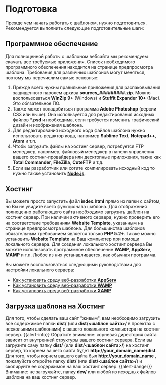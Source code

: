 # Подготовка
Прежде чем начать работать с шаблоном, нужно подготовиться. Рекомендуется выполнить следующие подготовительные шаги:

## Программное обеспечение
Для полноценной работы с шаблоном вебсайта мы рекомендуем скачать все требуемые приложения. Список необходимого программного обеспечения находится на странице предпросмотра шаблона. Требования для различных шаблонов могут меняться, поэтому мы перечислим самые основные:
1. Прежде всего нужны правильные приложения для распаковывания защищенного паролем архива **sources_#########.zip**. Можно воспользоваться **WinZip 9+** (Windows) и **Stuffit Expander 10+** (Mac). Это обязательное ПО.
2. Также может понадобиться программа **Adobe Photoshop** (версии CS3 или выше). Она используется для редактирования исходных файлов **\*.psd** и необходима, если требуется изменить графический дизайн и изображения шаблона.
3. Для редактирования исходного кода файлов шаблона нужно использовать редактор кода, например **Sublime Text**, **Notepad++**, **Atom** и т.п.
4. Чтобы загрузить файлы на хостинг сервер, потребуется FTP менеджер, например, файловый менеджер в панели управления вашего хостинг-провайдера или десктопные приложения, такие как **Total Commander**, **FileZilla**, **CuteFTP** и т.д.
5. Если вы разработчик или хотите компилировать исходный код то нужно также установить [**Node.js**](https://nodejs.org).

## Хостинг
Вы можете просто запустить файл **index.html** прямо из папки с сайтом, но Вы не увидите всего функционала шаблона. Для отображения полноценно работающего сайта необходимо загрузить шаблон на хостинг сервер.
При наличии активного сервера, нужно проверить его на соответствие требованиям **Website Template**, указанным на странице предпросмотра шаблона. Для большинства шаблонов обязательным требованием является только **PHP 5.2+**.
Также можно установить **Website Template** на Ваш компьютер при помощи локального сервера. Для создания локального хостинг сервера Вы можете использовать программное обеспечение **WAMP**, **AppServ**, **MAMP** и т.п. Любое из них устанавливается, как обычная программа.

Вы можете воспользоваться следующими руководствами для настройки локального сервера:
- [Как установить среду веб-разработки **AppServ**](https://www.templatemonster.com/help/how-to-install-appserv-web-development-environment.html)
- [Как установить среду веб-разработки **WAMP**](https://www.templatemonster.com/help/how-to-install-wamp-web-development-environment.html)
- [Как установить среду веб-разработки **XAMP**](https://www.templatemonster.com/help/how-to-install-xamp-web-development-environment.html)

## Загрузка шаблона на Хостинг
Для того, чтобы сделать ваш сайт "живым", вам необходимо загрузить все содержимое папки **dist/** (или **dist/\<шаблон сайта>/** в проектах с несколькими шаблонами) с вашего локального компьютера на хостинг сервер.
{{alert-info}} Обратите внимание: корневая директория сайта зависит от внутренней структуры вашего хостинг сервера. Если вы загрузите саму папку **dist/** (или **dist/\<шаблон сайта>/**) на хостинг сервер, то корнем вашего сайта будет **http://your_domain_name/dist**. Для того, чтобы корнем вашего сайта был **http://your_domain_name** , пожалуйста откройте папку **dist/** (или **dist/\<шаблон сайта>/**) и скопируйте ее содержимое на ваш хостинг сервер.
{{alert-danger}} Внимание: не загружайте, папку **dev/** или любой из исходных файлов шаблона на ваш хостинг сервер.
